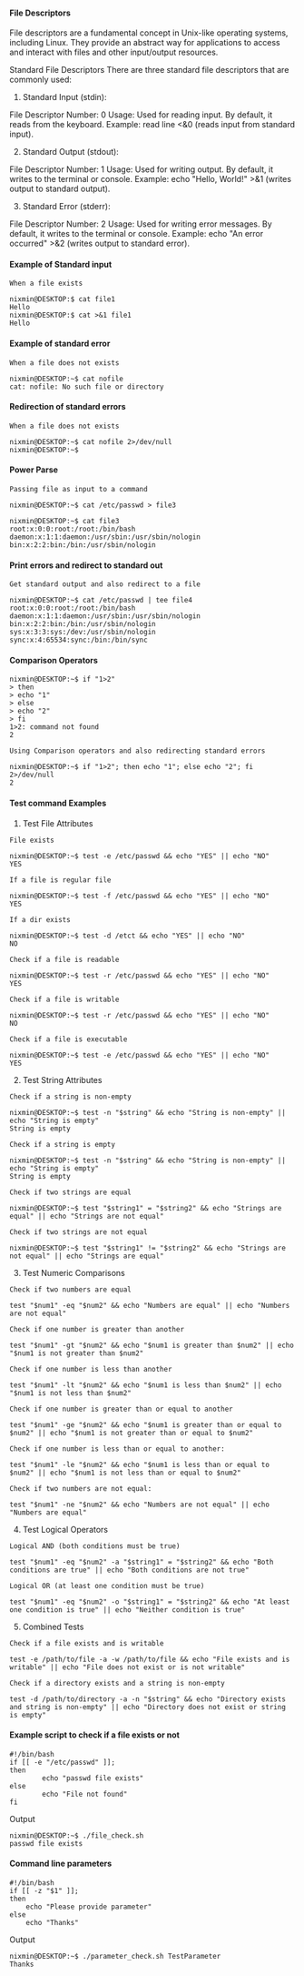 #### File Descriptors

File descriptors are a fundamental concept in Unix-like operating systems, including Linux. They provide an abstract way for applications to access and interact with files and other input/output resources.

Standard File Descriptors
There are three standard file descriptors that are commonly used:

1) Standard Input (stdin):

File Descriptor Number: 0
Usage: Used for reading input. By default, it reads from the keyboard.
Example: read line <&0 (reads input from standard input).

2) Standard Output (stdout):

File Descriptor Number: 1
Usage: Used for writing output. By default, it writes to the terminal or console.
Example: echo "Hello, World!" >&1 (writes output to standard output).

3) Standard Error (stderr):

File Descriptor Number: 2
Usage: Used for writing error messages. By default, it writes to the terminal or console.
Example: echo "An error occurred" >&2 (writes output to standard error).



#### Example of Standard input 
```
When a file exists

nixmin@DESKTOP:$ cat file1
Hello
nixmin@DESKTOP:$ cat >&1 file1
Hello
```

#### Example of standard error
```
When a file does not exists

nixmin@DESKTOP:~$ cat nofile
cat: nofile: No such file or directory
```

#### Redirection of standard errors
```
When a file does not exists

nixmin@DESKTOP:~$ cat nofile 2>/dev/null
nixmin@DESKTOP:~$
```

#### Power Parse
```
Passing file as input to a command

nixmin@DESKTOP:~$ cat /etc/passwd > file3

nixmin@DESKTOP:~$ cat file3
root:x:0:0:root:/root:/bin/bash
daemon:x:1:1:daemon:/usr/sbin:/usr/sbin/nologin
bin:x:2:2:bin:/bin:/usr/sbin/nologin
```

#### Print errors and redirect to standard out
```
Get standard output and also redirect to a file

nixmin@DESKTOP:~$ cat /etc/passwd | tee file4
root:x:0:0:root:/root:/bin/bash
daemon:x:1:1:daemon:/usr/sbin:/usr/sbin/nologin
bin:x:2:2:bin:/bin:/usr/sbin/nologin
sys:x:3:3:sys:/dev:/usr/sbin/nologin
sync:x:4:65534:sync:/bin:/bin/sync
```

#### Comparison Operators
```
nixmin@DESKTOP:~$ if "1>2"
> then
> echo "1"
> else
> echo "2"
> fi
1>2: command not found
2

Using Comparison operators and also redirecting standard errors 

nixmin@DESKTOP:~$ if "1>2"; then echo "1"; else echo "2"; fi 2>/dev/null
2
```

#### Test command Examples

1) Test File Attributes
```
File exists

nixmin@DESKTOP:~$ test -e /etc/passwd && echo "YES" || echo "NO"
YES
```

```
If a file is regular file

nixmin@DESKTOP:~$ test -f /etc/passwd && echo "YES" || echo "NO"
YES
```

```
If a dir exists

nixmin@DESKTOP:~$ test -d /etct && echo "YES" || echo "NO"
NO
```

```
Check if a file is readable

nixmin@DESKTOP:~$ test -r /etc/passwd && echo "YES" || echo "NO"
YES
```

```
Check if a file is writable

nixmin@DESKTOP:~$ test -r /etc/passwd && echo "YES" || echo "NO"
NO
```

```
Check if a file is executable

nixmin@DESKTOP:~$ test -e /etc/passwd && echo "YES" || echo "NO"
YES
```

2) Test String Attributes
```
Check if a string is non-empty

nixmin@DESKTOP:~$ test -n "$string" && echo "String is non-empty" || echo "String is empty"
String is empty
```

```
Check if a string is empty

nixmin@DESKTOP:~$ test -n "$string" && echo "String is non-empty" || echo "String is empty"
String is empty
```

```
Check if two strings are equal

nixmin@DESKTOP:~$ test "$string1" = "$string2" && echo "Strings are equal" || echo "Strings are not equal"
```

```
Check if two strings are not equal

nixmin@DESKTOP:~$ test "$string1" != "$string2" && echo "Strings are not equal" || echo "Strings are equal"
```

3) Test Numeric Comparisons
```
Check if two numbers are equal

test "$num1" -eq "$num2" && echo "Numbers are equal" || echo "Numbers are not equal"
```

```
Check if one number is greater than another

test "$num1" -gt "$num2" && echo "$num1 is greater than $num2" || echo "$num1 is not greater than $num2"
```

```
Check if one number is less than another

test "$num1" -lt "$num2" && echo "$num1 is less than $num2" || echo "$num1 is not less than $num2"
```

```
Check if one number is greater than or equal to another

test "$num1" -ge "$num2" && echo "$num1 is greater than or equal to $num2" || echo "$num1 is not greater than or equal to $num2"
```

```
Check if one number is less than or equal to another:

test "$num1" -le "$num2" && echo "$num1 is less than or equal to $num2" || echo "$num1 is not less than or equal to $num2"
```

```
Check if two numbers are not equal:

test "$num1" -ne "$num2" && echo "Numbers are not equal" || echo "Numbers are equal"
```

4) Test Logical Operators
```
Logical AND (both conditions must be true)

test "$num1" -eq "$num2" -a "$string1" = "$string2" && echo "Both conditions are true" || echo "Both conditions are not true"
```

```
Logical OR (at least one condition must be true)

test "$num1" -eq "$num2" -o "$string1" = "$string2" && echo "At least one condition is true" || echo "Neither condition is true"
```

5) Combined Tests
```
Check if a file exists and is writable

test -e /path/to/file -a -w /path/to/file && echo "File exists and is writable" || echo "File does not exist or is not writable"
```

```
Check if a directory exists and a string is non-empty

test -d /path/to/directory -a -n "$string" && echo "Directory exists and string is non-empty" || echo "Directory does not exist or string is empty"
```

#### Example script to check if a file exists or not
```
#!/bin/bash
if [[ -e "/etc/passwd" ]];
then
        echo "passwd file exists"
else
        echo "File not found"
fi
```
Output

```
nixmin@DESKTOP:~$ ./file_check.sh
passwd file exists
```

#### Command line parameters 
```
#!/bin/bash
if [[ -z "$1" ]]; 
then
    echo "Please provide parameter"
else
    echo "Thanks"
```

Output

```
nixmin@DESKTOP:~$ ./parameter_check.sh TestParameter
Thanks
```
